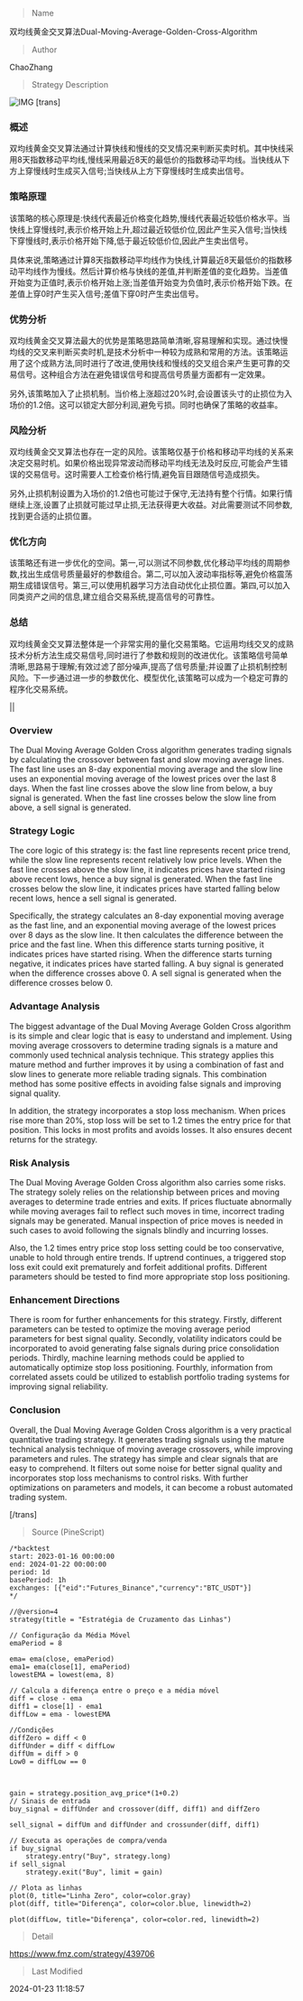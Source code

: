 
> Name

双均线黄金交叉算法Dual-Moving-Average-Golden-Cross-Algorithm

> Author

ChaoZhang

> Strategy Description

![IMG](https://www.fmz.com/upload/asset/e437e543ad23bfba85.png)
 [trans]
### 概述

双均线黄金交叉算法通过计算快线和慢线的交叉情况来判断买卖时机。其中快线采用8天指数移动平均线,慢线采用最近8天的最低价的指数移动平均线。当快线从下方上穿慢线时生成买入信号;当快线从上方下穿慢线时生成卖出信号。

### 策略原理  

该策略的核心原理是:快线代表最近价格变化趋势,慢线代表最近较低价格水平。当快线上穿慢线时,表示价格开始上升,超过最近较低价位,因此产生买入信号;当快线下穿慢线时,表示价格开始下降,低于最近较低价位,因此产生卖出信号。

具体来说,策略通过计算8天指数移动平均线作为快线,计算最近8天最低价的指数移动平均线作为慢线。然后计算价格与快线的差值,并判断差值的变化趋势。当差值开始变为正值时,表示价格开始上涨;当差值开始变为负值时,表示价格开始下跌。在差值上穿0时产生买入信号;差值下穿0时产生卖出信号。

### 优势分析

双均线黄金交叉算法最大的优势是策略思路简单清晰,容易理解和实现。通过快慢均线的交叉来判断买卖时机,是技术分析中一种较为成熟和常用的方法。该策略运用了这个成熟方法,同时进行了改进,使用快线和慢线的交叉组合来产生更可靠的交易信号。这种组合方法在避免错误信号和提高信号质量方面都有一定效果。

另外,该策略加入了止损机制。当价格上涨超过20%时,会设置该头寸的止损位为入场价的1.2倍。这可以锁定大部分利润,避免亏损。同时也确保了策略的收益率。

### 风险分析

双均线黄金交叉算法也存在一定的风险。该策略仅基于价格和移动平均线的关系来决定交易时机。如果价格出现异常波动而移动平均线无法及时反应,可能会产生错误的交易信号。这时需要人工检查价格行情,避免盲目跟随信号造成损失。

另外,止损机制设置为入场价的1.2倍也可能过于保守,无法持有整个行情。如果行情继续上涨,设置了止损就可能过早止损,无法获得更大收益。对此需要测试不同参数,找到更合适的止损位置。

### 优化方向  

该策略还有进一步优化的空间。第一,可以测试不同参数,优化移动平均线的周期参数,找出生成信号质量最好的参数组合。第二,可以加入波动率指标等,避免价格震荡期生成错误信号。第三,可以使用机器学习方法自动优化止损位置。第四,可以加入同类资产之间的信息,建立组合交易系统,提高信号的可靠性。

### 总结

双均线黄金交叉算法整体是一个非常实用的量化交易策略。它运用均线交叉的成熟技术分析方法生成交易信号,同时进行了参数和规则的改进优化。该策略信号简单清晰,思路易于理解;有效过滤了部分噪声,提高了信号质量;并设置了止损机制控制风险。下一步通过进一步的参数优化、模型优化,该策略可以成为一个稳定可靠的程序化交易系统。

||

### Overview

The Dual Moving Average Golden Cross algorithm generates trading signals by calculating the crossover between fast and slow moving average lines. The fast line uses an 8-day exponential moving average and the slow line uses an exponential moving average of the lowest prices over the last 8 days. When the fast line crosses above the slow line from below, a buy signal is generated. When the fast line crosses below the slow line from above, a sell signal is generated.  

### Strategy Logic

The core logic of this strategy is: the fast line represents recent price trend, while the slow line represents recent relatively low price levels. When the fast line crosses above the slow line, it indicates prices have started rising above recent lows, hence a buy signal is generated. When the fast line crosses below the slow line, it indicates prices have started falling below recent lows, hence a sell signal is generated.   

Specifically, the strategy calculates an 8-day exponential moving average as the fast line, and an exponential moving average of the lowest prices over 8 days as the slow line. It then calculates the difference between the price and the fast line. When this difference starts turning positive, it indicates prices have started rising. When the difference starts turning negative, it indicates prices have started falling. A buy signal is generated when the difference crosses above 0. A sell signal is generated when the difference crosses below 0.

### Advantage Analysis  

The biggest advantage of the Dual Moving Average Golden Cross algorithm is its simple and clear logic that is easy to understand and implement. Using moving average crossovers to determine trading signals is a mature and commonly used technical analysis technique. This strategy applies this mature method and further improves it by using a combination of fast and slow lines to generate more reliable trading signals. This combination method has some positive effects in avoiding false signals and improving signal quality.  

In addition, the strategy incorporates a stop loss mechanism. When prices rise more than 20%, stop loss will be set to 1.2 times the entry price for that position. This locks in most profits and avoids losses. It also ensures decent returns for the strategy.  

### Risk Analysis

The Dual Moving Average Golden Cross algorithm also carries some risks. The strategy solely relies on the relationship between prices and moving averages to determine trade entries and exits. If prices fluctuate abnormally while moving averages fail to reflect such moves in time, incorrect trading signals may be generated. Manual inspection of price moves is needed in such cases to avoid following the signals blindly and incurring losses.  

Also, the 1.2 times entry price stop loss setting could be too conservative, unable to hold through entire trends. If uptrend continues, a triggered stop loss exit could exit prematurely and forfeit additional profits. Different parameters should be tested to find more appropriate stop loss positioning.

### Enhancement Directions   

There is room for further enhancements for this strategy. Firstly, different parameters can be tested to optimize the moving average period parameters for best signal quality. Secondly, volatility indicators could be incorporated to avoid generating false signals during price consolidation periods. Thirdly, machine learning methods could be applied to automatically optimize stop loss positioning. Fourthly, information from correlated assets could be utilized to establish portfolio trading systems for improving signal reliability.  

### Conclusion  

Overall, the Dual Moving Average Golden Cross algorithm is a very practical quantitative trading strategy. It generates trading signals using the mature technical analysis technique of moving average crossovers, while improving parameters and rules. The strategy has simple and clear signals that are easy to comprehend. It filters out some noise for better signal quality and incorporates stop loss mechanisms to control risks. With further optimizations on parameters and models, it can become a robust automated trading system.

[/trans]



> Source (PineScript)

``` pinescript
/*backtest
start: 2023-01-16 00:00:00
end: 2024-01-22 00:00:00
period: 1d
basePeriod: 1h
exchanges: [{"eid":"Futures_Binance","currency":"BTC_USDT"}]
*/

//@version=4
strategy(title = "Estratégia de Cruzamento das Linhas")

// Configuração da Média Móvel
emaPeriod = 8

ema= ema(close, emaPeriod)
ema1= ema(close[1], emaPeriod)
lowestEMA = lowest(ema, 8)

// Calcula a diferença entre o preço e a média móvel
diff = close - ema
diff1 = close[1] - ema1
diffLow = ema - lowestEMA

//Condições
diffZero = diff < 0
diffUnder = diff < diffLow
diffUm = diff > 0
Low0 = diffLow == 0



gain = strategy.position_avg_price*(1+0.2)
// Sinais de entrada
buy_signal = diffUnder and crossover(diff, diff1) and diffZero

sell_signal = diffUm and diffUnder and crossunder(diff, diff1)

// Executa as operações de compra/venda
if buy_signal
    strategy.entry("Buy", strategy.long)
if sell_signal
    strategy.exit("Buy", limit = gain)

// Plota as linhas
plot(0, title="Linha Zero", color=color.gray)
plot(diff, title="Diferença", color=color.blue, linewidth=2)

plot(diffLow, title="Diferença", color=color.red, linewidth=2)
```

> Detail

https://www.fmz.com/strategy/439706

> Last Modified

2024-01-23 11:18:57

